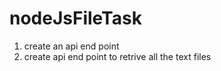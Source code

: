 # nodeJsFileTask

1. create an api end point 
2. create api end point to retrive all the text files
